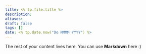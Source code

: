 ```yaml
---
title: <% tp.file.title %>
description: 
aliases: 
draft: false
tags: []
date: <% tp.date.now("Do MMMM YYYY") %>
---
```

The rest of your content lives here. You can use **Markdown** here :)